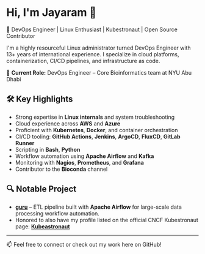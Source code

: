 # Hi, I'm Jayaram 👋

🚀 DevOps Engineer | Linux Enthusiast | Kubestronaut | Open Source Contributor

I'm a highly resourceful Linux administrator turned DevOps Engineer with 13+ years of international experience. I specialize in cloud platforms, containerization, CI/CD pipelines, and infrastructure as code.

💼 **Current Role:** DevOps Engineer – Core Bioinformatics team at NYU Abu Dhabi

## 🛠️ Key Highlights
- Strong expertise in **Linux internals** and system troubleshooting  
- Cloud experience across **AWS** and **Azure**
- Proficient with **Kubernetes**, **Docker**, and container orchestration
- CI/CD tooling: **GitHub Actions**, **Jenkins**, **ArgoCD**, **FluxCD**, **GitLab Runner**
- Scripting in **Bash**, **Python**
- Workflow automation using **Apache Airflow** and **Kafka**
- Monitoring with **Nagios**, **Prometheus**, and **Grafana**
- Contributor to the **Bioconda** channel

## 🔍 Notable Project
- [**guru**](https://github.com/NYUAD-Core-Bioinformatics/guru) – ETL pipeline built with **Apache Airflow** for large-scale data processing workflow automation. 
- Honored to also have my profile listed on the official CNCF Kubestronaut page: [**Kubeastronaut**](https://www.cncf.io/training/kubestronaut/?_sft_lf-country=ae&p=jayaram-radhakrishnan)
---

📫 Feel free to connect or check out my work here on GitHub!
